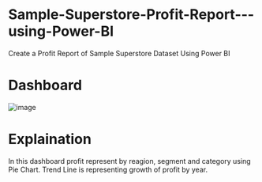 # Sample-Superstore-Profit-Report---using-Power-BI
 Create a Profit Report of Sample Superstore Dataset Using Power BI

# Dashboard
  ![image](https://user-images.githubusercontent.com/84785759/123520053-63256680-d6cc-11eb-8f86-68608a9a72ea.png)
  
# Explaination 
  In this dashboard profit represent by reagion, segment and  category using Pie Chart.
  Trend Line is representing   growth of profit by year.
  
